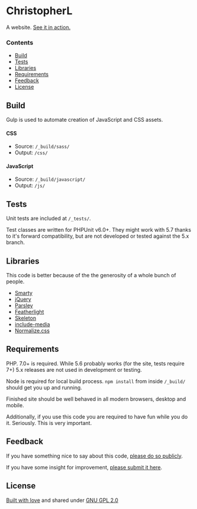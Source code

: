 # ChristopherL

A website. [See it in action.](http://christopherl.com)

### Contents
- [Build](#build)
- [Tests](#tests)
- [Libraries](#libraries)
- [Requirements](#requirements)
- [Feedback](#feedback)
- [License](#license)

## Build

Gulp is used to automate creation of JavaScript and CSS assets.

#### CSS

* Source: `/_build/sass/`
* Output: `/css/`

#### JavaScript

* Source: `/_build/javascript/`
* Output: `/js/`

## Tests

Unit tests are included at `/_tests/`. 

Test classes are written for PHPUnit v6.0+. They might work with 5.7 thanks to it's forward compatibility, but are not developed or tested against the 5.x branch.

## Libraries

This code is better because of the the generosity of a whole bunch of people.

* [Smarty](http://www.smarty.net/)
* [jQuery](https://jquery.com/)
* [Parsley](http://parsleyjs.org/)
* [Featherlight](https://noelboss.github.io/featherlight/)
* [Skeleton](http://getskeleton.com/)
* [include-media](http://include-media.com/)
* [Normalize.css](https://necolas.github.io/normalize.css/)


## Requirements

PHP. 7.0+ is required. While 5.6 probably works (for the site, tests require 7+) 5.x releases are not used in development or testing.

Node is required for local build process. `npm install` from inside `/_build/` should get you up and running.

Finished site should be well behaved in all modern browsers, desktop and mobile. 

Additionally, if you use this code you are required to have fun while you do it. Seriously. This is very important.

## Feedback

If you have something nice to say about this code, [please do so publicly](https://twitter.com/intent/tweet?original_referer=http://github.com/chrislarrycarl/ChristopherL&text=.%40chrislarrycarl%20Was%20checking%20out%20your%20ChristopherL%20repo%20and...).

If you have some insight for improvement, [please submit it here](https://github.com/chrislarrycarl/ChristopherL/issues).

## License
[Built with love](https://www.youtube.com/watch?v=Xe1TZaElTAs) and shared under [GNU GPL 2.0](http://www.gnu.org/licenses/gpl-2.0.html)
